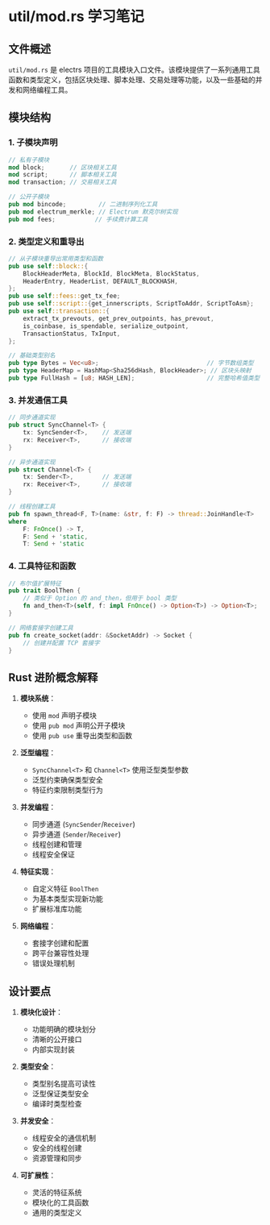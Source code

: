 # util/mod.rs 学习笔记

## 文件概述
`util/mod.rs` 是 electrs 项目的工具模块入口文件。该模块提供了一系列通用工具函数和类型定义，包括区块处理、脚本处理、交易处理等功能，以及一些基础的并发和网络编程工具。

## 模块结构

### 1. 子模块声明
```rust
// 私有子模块
mod block;       // 区块相关工具
mod script;      // 脚本相关工具
mod transaction; // 交易相关工具

// 公开子模块
pub mod bincode;         // 二进制序列化工具
pub mod electrum_merkle; // Electrum 默克尔树实现
pub mod fees;           // 手续费计算工具
```

### 2. 类型定义和重导出
```rust
// 从子模块重导出常用类型和函数
pub use self::block::{
    BlockHeaderMeta, BlockId, BlockMeta, BlockStatus,
    HeaderEntry, HeaderList, DEFAULT_BLOCKHASH,
};
pub use self::fees::get_tx_fee;
pub use self::script::{get_innerscripts, ScriptToAddr, ScriptToAsm};
pub use self::transaction::{
    extract_tx_prevouts, get_prev_outpoints, has_prevout,
    is_coinbase, is_spendable, serialize_outpoint,
    TransactionStatus, TxInput,
};

// 基础类型别名
pub type Bytes = Vec<u8>;                              // 字节数组类型
pub type HeaderMap = HashMap<Sha256dHash, BlockHeader>; // 区块头映射
pub type FullHash = [u8; HASH_LEN];                    // 完整哈希值类型
```

### 3. 并发通信工具
```rust
// 同步通道实现
pub struct SyncChannel<T> {
    tx: SyncSender<T>,    // 发送端
    rx: Receiver<T>,      // 接收端
}

// 异步通道实现
pub struct Channel<T> {
    tx: Sender<T>,        // 发送端
    rx: Receiver<T>,      // 接收端
}

// 线程创建工具
pub fn spawn_thread<F, T>(name: &str, f: F) -> thread::JoinHandle<T>
where
    F: FnOnce() -> T,
    F: Send + 'static,
    T: Send + 'static
```

### 4. 工具特征和函数
```rust
// 布尔值扩展特征
pub trait BoolThen {
    // 类似于 Option 的 and_then，但用于 bool 类型
    fn and_then<T>(self, f: impl FnOnce() -> Option<T>) -> Option<T>;
}

// 网络套接字创建工具
pub fn create_socket(addr: &SocketAddr) -> Socket {
    // 创建并配置 TCP 套接字
}
```

## Rust 进阶概念解释

1. **模块系统**：
   - 使用 `mod` 声明子模块
   - 使用 `pub mod` 声明公开子模块
   - 使用 `pub use` 重导出类型和函数

2. **泛型编程**：
   - `SyncChannel<T>` 和 `Channel<T>` 使用泛型类型参数
   - 泛型约束确保类型安全
   - 特征约束限制类型行为

3. **并发编程**：
   - 同步通道 (`SyncSender`/`Receiver`)
   - 异步通道 (`Sender`/`Receiver`)
   - 线程创建和管理
   - 线程安全保证

4. **特征实现**：
   - 自定义特征 `BoolThen`
   - 为基本类型实现新功能
   - 扩展标准库功能

5. **网络编程**：
   - 套接字创建和配置
   - 跨平台兼容性处理
   - 错误处理机制

## 设计要点

1. **模块化设计**：
   - 功能明确的模块划分
   - 清晰的公开接口
   - 内部实现封装

2. **类型安全**：
   - 类型别名提高可读性
   - 泛型保证类型安全
   - 编译时类型检查

3. **并发安全**：
   - 线程安全的通信机制
   - 安全的线程创建
   - 资源管理和同步

4. **可扩展性**：
   - 灵活的特征系统
   - 模块化的工具函数
   - 通用的类型定义 